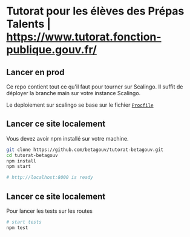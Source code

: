 # Tutorat pour les élèves des Prépas Talents | https://www.tutorat.fonction-publique.gouv.fr/

## Lancer en prod
Ce repo contient tout ce qu'il faut pour tourner sur Scalingo. Il suffit de déployer la branche main sur votre instance Scalingo.

Le deploiement sur scalingo se base sur le fichier [`Procfile`](https://doc.scalingo.com/platform/app/procfile)


## Lancer ce site localement
Vous devez avoir npm installé sur votre machine.

```bash
git clone https://github.com/betagouv/tutorat-betagouv.git
cd tutorat-betagouv
npm install
npm start

# http://localhost:8000 is ready 
```

## Lancer ce site localement
Pour lancer les tests sur les routes
```bash
# start tests
npm test
```


